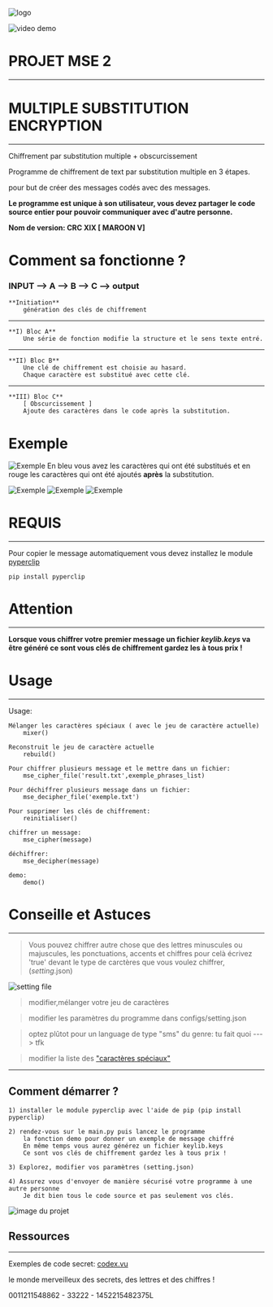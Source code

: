 
![logo](exemple/logo.webp)


![video demo](exemple/demo_video.gif)
# PROJET MSE 2
-------------------------------------

# MULTIPLE SUBSTITUTION ENCRYPTION
-------------------------------------

Chiffrement par substitution multiple + obscurcissement

Programme de chiffrement de text par substitution multiple en 3 étapes.

pour but de créer des messages codés avec des messages.

**Le programme est unique à son utilisateur, vous devez partager le code source entier pour pouvoir communiquer avec d'autre personne.**


**Nom de version: CRC XIX [ MAROON V]**

# Comment sa fonctionne ?

### INPUT --> A --> B --> C --> output
    
    
    **Initiation**
        génération des clés de chiffrement
--------------------------------------------------------------------------
	
    **I) Bloc A**
        Une série de fonction modifie la structure et le sens texte entré.
--------------------------------------------------------------------------
    **II) Bloc B**
        Une clé de chiffrement est choisie au hasard.
        Chaque caractère est substitué avec cette clé.
--------------------------------------------------------------------------
    **III) Bloc C**
    	[ Obscurcissement ]
        Ajoute des caractères dans le code après la substitution.


# Exemple
![Exemple](exemple/exemple.jpg)
En bleu vous avez les caractères qui ont été substitués et en rouge les caractères qui ont été ajoutés **après** la substitution.

![Exemple](exemple/0.PNG)
![Exemple](exemple/1.PNG)
![Exemple](exemple/2.PNG)


# REQUIS
-------------------------------------
Pour copier le message automatiquement vous devez installez le module [pyperclip](https://pypi.org/project/pyperclip/)

	pip install pyperclip


# Attention
-----------------------------------
**Lorsque vous chiffrer votre premier message un fichier _keylib.keys_ va être généré ce sont vous clés de chiffrement gardez les à tous prix !**

# Usage
---------------------------
Usage:
	
	Mélanger les caractères spéciaux ( avec le jeu de caractère actuelle)
		mixer()

	Reconstruit le jeu de caractère actuelle
		rebuild()

	Pour chiffrer plusieurs message et le mettre dans un fichier:
		mse_cipher_file('result.txt',exemple_phrases_list)

	Pour déchiffrer plusieurs message dans un fichier:
		mse_decipher_file('exemple.txt')

	Pour supprimer les clés de chiffrement:
		reinitialiser()

	chiffrer un message:
		mse_cipher(message)

	déchiffrer:
		mse_decipher(message)

	demo:
		demo()


# Conseille et Astuces
-------------------------------------------------------------------

> Vous pouvez chiffrer autre chose que des lettres minuscules ou majuscules, les ponctuations, accents et chiffres pour celà écrivez 'true' devant le type de carctères que vous voulez chiffrer,(_setting_.json)

![setting file](exemple/example_setting.PNG)

> modifier,mélanger votre jeu de caractères

> modifier les paramètres du programme dans configs/setting.json

> optez plûtot pour un language de type "sms" du genre: tu fait quoi ---> tfk

> modifier la liste des ["caractères spéciaux"](https://github.com/flowlord/Multiple-Substitution-Encryption/blob/main/configs/init.py#L54)


-------------------------------------------------------------------

## Comment démarrer ?

	1) installer le module pyperclip avec l'aide de pip (pip install pyperclip)
	
	2) rendez-vous sur le main.py puis lancez le programme
		la fonction demo pour donner un exemple de message chiffré
		En même temps vous aurez générez un fichier keylib.keys
		Ce sont vos clés de chiffrement gardez les à tous prix !

	3) Explorez, modifier vos paramètres (setting.json)
	
	4) Assurez vous d'envoyer de manière sécurisé votre programme à une autre personne
		Je dit bien tous le code source et pas seulement vos clés.

![image du projet](exemple/captur_demo.PNG)



## Ressources
-------------------------------------------------------------------

Exemples de code secret: [codex.vu](https://bit.ly/theclawsofgod)

le monde merveilleux des secrets, des lettres et des chiffres !


0011211548862 - 33222 - 1452215482375L



